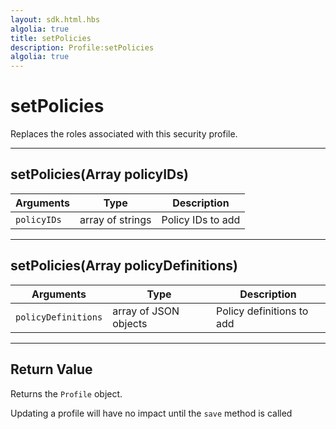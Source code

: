```yaml
---
layout: sdk.html.hbs
algolia: true
title: setPolicies
description: Profile:setPolicies
algolia: true
---
```

  

# setPolicies
Replaces the roles associated with this security profile.

---

## setPolicies(Array<String> policyIDs)

| Arguments | Type | Description |
|---------------|---------|----------------------------------------|
| ``policyIDs`` | array of strings | Policy IDs to add |

---

## setPolicies(Array<JSONObject> policyDefinitions)

| Arguments | Type | Description |
|---------------|---------|----------------------------------------|
| ``policyDefinitions`` | array of JSON objects | Policy definitions to add |

---

## Return Value

Returns the `Profile` object.

<aside class="note">
Updating a profile will have no impact until the <code>save</code> method is called
</aside>
